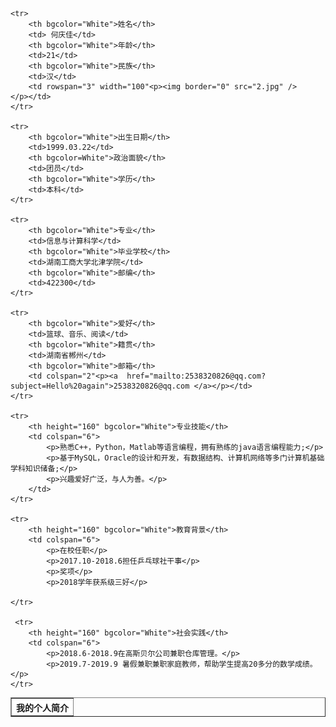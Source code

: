 <html>

<body background="11.jpg">

<table border="1" align="center" cellpadding="10" width="800">
    <tr>
        <th colspan="7" bgcolor="White" >我的个人简介</th>
    </tr>

    <tr>
        <th bgcolor="White">姓名</th>
        <td> 何庆佳</td>
        <th bgcolor="White">年龄</th>
        <td>21</td>
        <th bgcolor="White">民族</th>
        <td>汉</td>
        <td rowspan="3" width="100"<p><img border="0" src="2.jpg" />
    </p></td>
    </tr>

    <tr>
        <th bgcolor="White">出生日期</th>
        <td>1999.03.22</td>
        <th bgcolor=White">政治面貌</th>
        <td>团员</td>
        <th bgcolor="White">学历</th>
        <td>本科</td>
    </tr>

    <tr>
        <th bgcolor="White">专业</th>
        <td>信息与计算科学</td>
        <th bgcolor="White">毕业学校</th>
        <td>湖南工商大学北津学院</td>
        <th bgcolor="White">邮编</th>
        <td>422300</td>
    </tr>

    <tr>
        <th bgcolor="White">爱好</th>
        <td>篮球、音乐、阅读</td>
        <th bgcolor="White">籍贯</th>
        <td>湖南省郴州</td>
        <th bgcolor="White">邮箱</th>
        <td colspan="2"<p><a  href="mailto:2538320826@qq.com?subject=Hello%20again">2538320826@qq.com </a></p></td>
    </tr>

    <tr>
        <th height="160" bgcolor="White">专业技能</th>
        <td colspan="6">
            <p>熟悉C++，Python，Matlab等语言编程，拥有熟练的java语言编程能力;</p>
            <p>基于MySQL，Oracle的设计和开发，有数据结构、计算机网络等多门计算机基础学科知识储备;</p>
            <p>兴趣爱好广泛，与人为善。</p>
        </td>
    </tr>

    <tr>
        <th height="160" bgcolor="White">教育背景</th>
        <td colspan="6">
            <p>在校任职</p>
            <p>2017.10-2018.6担任乒乓球社干事</p>
            <p>奖项</p>
            <p>2018学年获系级三好</p>
            
    </tr>
    
     <tr>
        <th height="160" bgcolor="White">社会实践</th>
        <td colspan="6">
            <p>2018.6-2018.9在高斯贝尔公司兼职仓库管理。</p>
            <p>2019.7-2019.9 暑假兼职兼职家庭教师，帮助学生提高20多分的数学成绩。</p>
    </tr>

 
</body>

</html>
